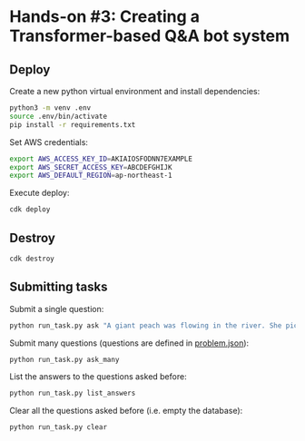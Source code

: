 # Hands-on #3: Creating a Transformer-based Q&A bot system

## Deploy

Create a new python virtual environment and install dependencies:

```bash
python3 -m venv .env
source .env/bin/activate
pip install -r requirements.txt
```

Set AWS credentials:

```bash
export AWS_ACCESS_KEY_ID=AKIAIOSFODNN7EXAMPLE
export AWS_SECRET_ACCESS_KEY=ABCDEFGHIJK
export AWS_DEFAULT_REGION=ap-northeast-1
```

Execute deploy:

```bash
cdk deploy
```

## Destroy

```bash
cdk destroy
```

## Submitting tasks

Submit a single question:

```bash
python run_task.py ask "A giant peach was flowing in the river. She picked it up and brought it home. Later, a healthy baby was born from the peach. She named the baby Momotaro." "What is the name of the baby?"
```

Submit many questions (questions are defined in [problem.json](problem.json)):

```bash
python run_task.py ask_many
```

List the answers to the questions asked before:

```bash
python run_task.py list_answers
```

Clear all the questions asked before (i.e. empty the database):

```bash
python run_task.py clear
```
